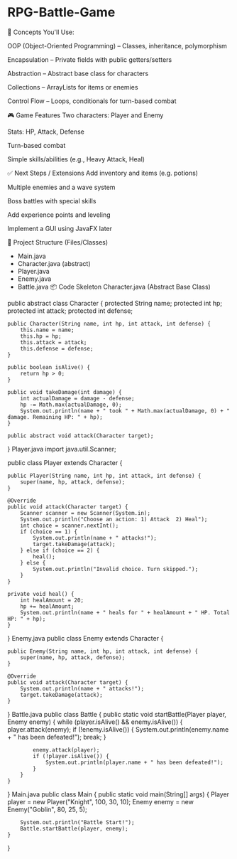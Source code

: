 # RPG-Battle-Game  
🔧 Concepts You'll Use:

OOP (Object-Oriented Programming) – Classes, inheritance, polymorphism

Encapsulation – Private fields with public getters/setters

Abstraction – Abstract base class for characters

Collections – ArrayLists for items or enemies

Control Flow – Loops, conditionals for turn-based combat

🎮 Game Features
Two characters: Player and Enemy

Stats: HP, Attack, Defense

Turn-based combat

Simple skills/abilities (e.g., Heavy Attack, Heal)

✅ Next Steps / Extensions
Add inventory and items (e.g. potions)

Multiple enemies and a wave system

Boss battles with special skills

Add experience points and leveling

Implement a GUI using JavaFX later

🧱 Project Structure (Files/Classes)
- Main.java
- Character.java (abstract)
- Player.java
- Enemy.java
- Battle.java
📦 Code Skeleton
Character.java (Abstract Base Class)

public abstract class Character {
    protected String name;
    protected int hp;
    protected int attack;
    protected int defense;

    public Character(String name, int hp, int attack, int defense) {
        this.name = name;
        this.hp = hp;
        this.attack = attack;
        this.defense = defense;
    }

    public boolean isAlive() {
        return hp > 0;
    }

    public void takeDamage(int damage) {
        int actualDamage = damage - defense;
        hp -= Math.max(actualDamage, 0);
        System.out.println(name + " took " + Math.max(actualDamage, 0) + " damage. Remaining HP: " + hp);
    }

    public abstract void attack(Character target);
}
Player.java
import java.util.Scanner;

public class Player extends Character {

    public Player(String name, int hp, int attack, int defense) {
        super(name, hp, attack, defense);
    }

    @Override
    public void attack(Character target) {
        Scanner scanner = new Scanner(System.in);
        System.out.println("Choose an action: 1) Attack  2) Heal");
        int choice = scanner.nextInt();
        if (choice == 1) {
            System.out.println(name + " attacks!");
            target.takeDamage(attack);
        } else if (choice == 2) {
            heal();
        } else {
            System.out.println("Invalid choice. Turn skipped.");
        }
    }

    private void heal() {
        int healAmount = 20;
        hp += healAmount;
        System.out.println(name + " heals for " + healAmount + " HP. Total HP: " + hp);
    }
}
Enemy.java
public class Enemy extends Character {

    public Enemy(String name, int hp, int attack, int defense) {
        super(name, hp, attack, defense);
    }

    @Override
    public void attack(Character target) {
        System.out.println(name + " attacks!");
        target.takeDamage(attack);
    }
}
Battle.java
public class Battle {
    public static void startBattle(Player player, Enemy enemy) {
        while (player.isAlive() && enemy.isAlive()) {
            player.attack(enemy);
            if (!enemy.isAlive()) {
                System.out.println(enemy.name + " has been defeated!");
                break;
            }

            enemy.attack(player);
            if (!player.isAlive()) {
                System.out.println(player.name + " has been defeated!");
            }
        }
    }
}
Main.java
public class Main {
    public static void main(String[] args) {
        Player player = new Player("Knight", 100, 30, 10);
        Enemy enemy = new Enemy("Goblin", 80, 25, 5);

        System.out.println("Battle Start!");
        Battle.startBattle(player, enemy);
    }
}
